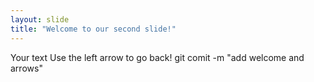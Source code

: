 ```yaml
---
layout: slide
title: "Welcome to our second slide!"
---
```

Your text
Use the left arrow to go back!
git comit -m "add welcome and arrows"
